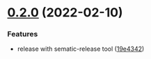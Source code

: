 # [0.2.0](https://github.com/releaseband/ecs/compare/v0.1.41...v0.2.0) (2022-02-10)


### Features

* release with sematic-release tool ([19e4342](https://github.com/releaseband/ecs/commit/19e4342e371fa6011ef6e00395c8bee3b173f102))
